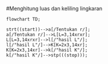 #Menghitung luas dan keliling lingkaran

```mermaid
flowchart TD;

strt((start))-->a[/Tentukan r/];
a[/Tentukan r/]-->L[L=3,14xrxr];
L[L=3,14xrxr]-->l[/"hasil L"/];
l[/"hasil L"/]-->K[K=2x3,14xr];
K[K=2x3,14xr]-->k[/"hasil K"/];
k[/"hasil K"/]-->stp(((stop)));

```
